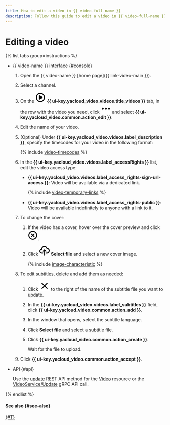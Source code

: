 ```yaml
---
title: How to edit a video in {{ video-full-name }}
description: Follow this guide to edit a video in {{ video-full-name }}.
---
```


# Editing a video

{% list tabs group=instructions %}

- {{ video-name }} interface {#console}

  1. Open the {{ video-name }} [home page]({{ link-video-main }}).
  1. Select a channel.
  1. On the ![image](../../../_assets/console-icons/circle-play.svg) **{{ ui-key.yacloud_video.videos.title_videos }}** tab, in the row with the video you need, click ![image](../../../_assets/console-icons/ellipsis.svg) and select **{{ ui-key.yacloud_video.common.action_edit }}**.
  1. Edit the name of your video.
  1. (Optional) Under **{{ ui-key.yacloud_video.videos.label_description }}**, specify the timecodes for your video in the following format:
   
     {% include [video-timecodes](../../../_includes/video/video-timecodes.md) %}

  1. In the **{{ ui-key.yacloud_video.videos.label_accessRights }}** list, edit the video access type:
      * **{{ ui-key.yacloud_video.videos.label_access_rights-sign-url-access }}**: Video will be available via a dedicated link.
      
        {% include [video-temporary-links](../../../_includes/video/video-temporary-links.md) %}

      * **{{ ui-key.yacloud_video.videos.label_access_rights-public }}**: Video will be available indefinitely to anyone with a link to it.
  1. To change the cover:

      1. If the video has a cover, hover over the cover preview and click ![image](../../../_assets/console-icons/circle-xmark.svg).
      1. Click ![image](../../../_assets/console-icons/cloud-arrow-up-in.svg) **Select file** and select a new cover image.

          {% include [image-characteristic](../../../_includes/video/image-characteristic.md) %}

  1. To edit [subtitles](../../concepts/videos.md#subtitles), delete and add them as needed:

      1. Click ![image](../../../_assets/console-icons/xmark.svg) to the right of the name of the subtitle file you want to update.
      1. In the **{{ ui-key.yacloud_video.videos.label_subtitles }}** field, click **{{ ui-key.yacloud_video.common.action_add }}**.
      1. In the window that opens, select the subtitle language.
      1. Click **Select file** and select a subtitle file.
      1. Click **{{ ui-key.yacloud_video.common.action_create }}**.

          Wait for the file to upload.

  1. Click **{{ ui-key.yacloud_video.common.action_accept }}**.

- API {#api}

  Use the [update](../../api-ref/Video/update.md) REST API method for the [Video](../../api-ref/Video/index.md) resource or the [VideoService/Update](../../api-ref/grpc/Video/update.md) gRPC API call.

{% endlist %}

#### See also {#see-also}

[{#T}](get-link.md)